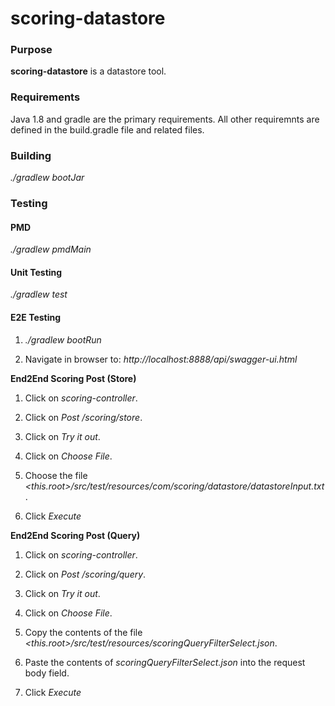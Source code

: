 # scoring-datastore

### Purpose

**scoring-datastore** is a datastore tool.

### Requirements

Java 1.8 and gradle are the primary requirements. 
All other requiremnts are defined in the build.gradle file and related files. 

### Building

*./gradlew bootJar*

### Testing

#### PMD

*./gradlew pmdMain*

#### Unit Testing

*./gradlew test*

#### E2E Testing

1. *./gradlew bootRun*

2. Navigate in browser to: *http://localhost:8888/api/swagger-ui.html*

**End2End Scoring Post (Store)**

1. Click on *scoring-controller*.

2. Click on *Post /scoring/store*.

3. Click on *Try it out*.

4. Click on *Choose File*.

5. Choose the file *<this.root>/src/test/resources/com/scoring/datastore/datastoreInput.txt*.

6. Click *Execute*

**End2End Scoring Post (Query)**

1. Click on *scoring-controller*.

2. Click on *Post /scoring/query*.

3. Click on *Try it out*.

4. Click on *Choose File*.

5. Copy the contents of the file *<this.root>/src/test/resources/scoringQueryFilterSelect.json*.

6. Paste the contents of *scoringQueryFilterSelect.json* into the request body field.

7. Click *Execute*
            
